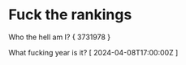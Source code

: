# Fuck the rankings

Who the hell am I?
{ 3731978 }

What fucking year is it?
[ 2024-04-08T17:00:00Z ]

